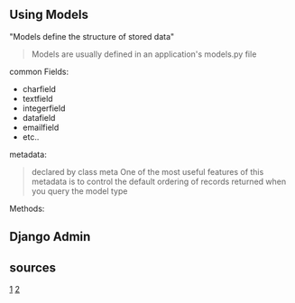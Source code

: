 ## Using Models
"Models define the structure of stored data"
> Models are usually defined in an application's models.py file

common Fields:
- charfield
- textfield
- integerfield
- datafield
- emailfield
- etc..


metadata:
> declared by class meta
> One of the most useful features of this metadata is to control the default ordering of records returned when you query the model type

Methods:


## Django Admin


## sources
[1](https://developer.mozilla.org/en-US/docs/Learn/Server-side/Django/Models)
[2](https://developer.mozilla.org/en-US/docs/Learn/Server-side/Django/Admin_site)
